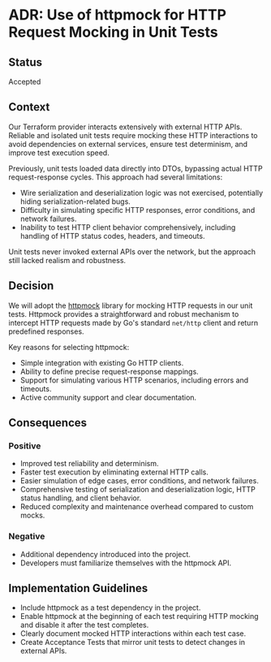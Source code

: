 # ADR: Use of httpmock for HTTP Request Mocking in Unit Tests

## Status

Accepted

## Context

Our Terraform provider interacts extensively with external HTTP APIs. Reliable and isolated unit tests require mocking these HTTP interactions to avoid dependencies on external services, ensure test determinism, and improve test execution speed.

Previously, unit tests loaded data directly into DTOs, bypassing actual HTTP request-response cycles. This approach had several limitations:

- Wire serialization and deserialization logic was not exercised, potentially hiding serialization-related bugs.
- Difficulty in simulating specific HTTP responses, error conditions, and network failures.
- Inability to test HTTP client behavior comprehensively, including handling of HTTP status codes, headers, and timeouts.

Unit tests never invoked external APIs over the network, but the approach still lacked realism and robustness.

## Decision

We will adopt the [httpmock](https://pkg.go.dev/github.com/jarcoal/httpmock) library for mocking HTTP requests in our unit tests. Httpmock provides a straightforward and robust mechanism to intercept HTTP requests made by Go's standard `net/http` client and return predefined responses.

Key reasons for selecting httpmock:

- Simple integration with existing Go HTTP clients.
- Ability to define precise request-response mappings.
- Support for simulating various HTTP scenarios, including errors and timeouts.
- Active community support and clear documentation.

## Consequences

### Positive

- Improved test reliability and determinism.
- Faster test execution by eliminating external HTTP calls.
- Easier simulation of edge cases, error conditions, and network failures.
- Comprehensive testing of serialization and deserialization logic, HTTP status handling, and client behavior.
- Reduced complexity and maintenance overhead compared to custom mocks.

### Negative

- Additional dependency introduced into the project.
- Developers must familiarize themselves with the httpmock API.

## Implementation Guidelines

- Include httpmock as a test dependency in the project.
- Enable httpmock at the beginning of each test requiring HTTP mocking and disable it after the test completes.
- Clearly document mocked HTTP interactions within each test case.
- Create Acceptance Tests that mirror unit tests to detect changes in external APIs.

